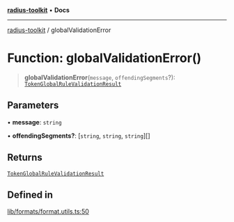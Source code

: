 [**radius-toolkit**](../README.md) • **Docs**

***

[radius-toolkit](../globals.md) / globalValidationError

# Function: globalValidationError()

> **globalValidationError**(`message`, `offendingSegments`?): [`TokenGlobalRuleValidationResult`](../type-aliases/TokenGlobalRuleValidationResult.md)

## Parameters

• **message**: `string`

• **offendingSegments?**: [`string`, `string`, `string`][]

## Returns

[`TokenGlobalRuleValidationResult`](../type-aliases/TokenGlobalRuleValidationResult.md)

## Defined in

[lib/formats/format.utils.ts:50](https://github.com/rangle/radius-token-tango/blob/5b6e6f5adbda55f8c41a4c8308d1d8885a9b9a2f/packages/radius-toolkit/src/lib/formats/format.utils.ts#L50)
